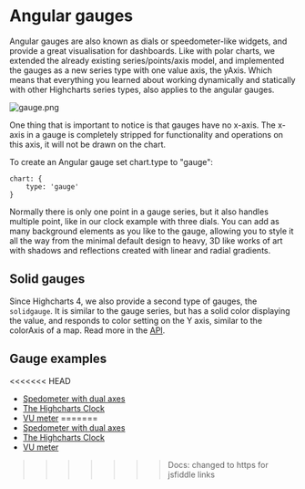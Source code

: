 Angular gauges
==============

Angular gauges are also known as dials or speedometer-like widgets, and provide a great visualisation for dashboards. Like with polar charts, we extended the already existing series/points/axis model, and implemented the gauges as a new series type with one value axis, the yAxis. Which means that everything you learned about working dynamically and statically with other Highcharts series types, also applies to the angular gauges. 

![gauge.png](gauge.png)

One thing that is important to notice is that gauges have no x-axis. The x-axis in a gauge is completely stripped for functionality and operations on this axis, it will not be drawn on the chart.

To create an Angular gauge set chart.type to "gauge":

    
    chart: {
        type: 'gauge'            
    }

Normally there is only one point in a gauge series, but it also handles multiple point, like in our clock example with three dials. You can add as many background elements as you like to the gauge, allowing you to style it all the way from the minimal default design to heavy, 3D like works of art with shadows and reflections created with linear and radial gradients.

Solid gauges
------------

Since Highcharts 4, we also provide a second type of gauges, the `solidgauge`. It is similar to the gauge series, but has a solid color displaying the value, and responds to color setting on the Y axis, similar to the colorAxis of a map. Read more in the [API](https://api.highcharts.com/highcharts/plotOptions.solidgauge).

Gauge examples
--------------

<<<<<<< HEAD
*   [Spedometer with dual axes](https://jsfiddle.net/highcharts/EjRLw/)
*   [The Highcharts Clock](https://jsfiddle.net/highcharts/3CUgG/)
*   [VU meter](https://jsfiddle.net/highcharts/wCJjE/)
=======
*   [Spedometer with dual axes](https://jsfiddlefiddle.net/highcharts/EjRLw/)
*   [The Highcharts Clock](https://jsfiddlefiddle.net/highcharts/3CUgG/)
*   [VU meter](https://jsfiddlefiddle.net/highcharts/wCJjE/)
>>>>>>> Docs: changed to https for jsfiddle links
